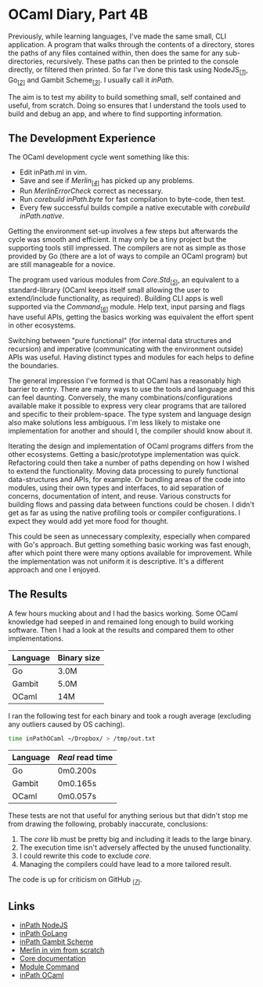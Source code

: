 # OCaml Diary, Part 4B

Previously, while learning languages,  I've made the same small, CLI
application. A program that walks through the
contents of a directory, stores the paths of any files contained
within, then does the same for any sub-directories, recursively.
These paths can then be printed to the console directly, or
filtered then printed. So far I've done this task using
NodeJS<sub>[_[1](#ref1)_]</sub>, Go<sub>[_[2](#ref2)_]</sub>
and Gambit Scheme<sub>[_[3](#ref3)_]</sub>. I usually call it _inPath_.

The aim is to test my ability to build something small, self
contained and useful, from scratch. Doing so ensures that I understand
the tools used to build and debug an app, and where to find
supporting information.

## The Development Experience

The OCaml development cycle went something like this:

* Edit inPath.ml in vim.
* Save and see if _Merlin_<sub>[_[4](#ref4)_]</sub> has picked up any problems.
* Run _MerlinErrorCheck_ correct as necessary.
* Run _corebuild inPath.byte_ for fast compilation to byte-code, then test.
* Every few successful builds compile a native executable with
  _corebuild inPath.native_.

Getting the environment set-up involves a few steps but afterwards
the cycle was smooth and efficient. It may only be a
tiny project but the supporting tools still impressed.
The compilers are not as simple as those provided by Go 
(there are a lot of ways to compile an OCaml program) but are still
manageable for a novice.

The program used various modules from _Core.Std_<sub>[_[5](#ref5)_]</sub>, an equivalent to
a standard-library (OCaml keeps itself small allowing the user to
extend/include functionality, as required). Building CLI apps is
well supported via the _Command_<sub>[_[6](#ref6)_]</sub> module.
Help text, input parsing and flags have useful APIs, getting the
basics working was equivalent the effort spent in other ecosystems.

Switching between "pure functional" (for internal data structures and
recursion) and imperative (communicating with the environment
outside) APIs was useful. Having distinct types and modules for each
helps to define the boundaries.

The general impression I've formed is that OCaml has a reasonably
high barrier to entry. There are many ways to use the tools and
language and this can feel daunting. Conversely, the many
combinations/configurations available make it possible to express
very clear programs that are tailored and specific to their
problem-space. The type system and language design also make
solutions less ambiguous. I'm less likely to mistake one
implementation for another and should I, the compiler should
know about it.

Iterating the design and implementation of OCaml programs differs
from the other ecosystems. Getting a basic/prototype
implementation was quick. Refactoring could then take a number of
paths depending on how I wished to extend the functionality. Moving
data processing to purely functional data-structures and APIs, for
example. Or bundling areas of the code into modules, using their
own types and interfaces, to aid separation of concerns,
documentation of intent, and reuse. Various constructs for building
flows and passing data between functions could be chosen. I didn't
get as far as using the native profiling tools or compiler
configurations. I expect they would add yet more food for thought.

This could be seen as unnecessary complexity, especially when
compared with Go's approach. But getting something basic working
was fast enough, after which point there were many options
available for improvement. While the implementation was not uniform
it is descriptive. It's a different approach and one I enjoyed.

## The Results

A few hours mucking about and I had the basics working. Some OCaml
knowledge had seeped in and remained long enough to build working
software. Then I had a look at the results and compared them to other
implementations.

| Language  | Binary size   |
|-----------|---------------|
| Go        | 3.0M          |
| Gambit    | 5.0M          |
| OCaml     | 14M           |

I ran the following test for each binary and took a rough average
(excluding any outliers caused by OS caching).

```sh
time inPathOCaml ~/Dropbox/ > /tmp/out.txt 
```
| Language  | _Real_ read time  |
|-----------|-------------------|
| Go        | 0m0.200s          |
| Gambit    | 0m0.165s          |
| OCaml     | 0m0.057s          |

These tests are not that useful for anything serious but that
didn't stop me from drawing the following, probably inaccurate,
conclusions:

1. The _core_ lib must be pretty big and including it leads to the
   large binary.
2. The execution time isn't adversely affected by the unused functionality.
3. I could rewrite this code to exclude _core_.
4. Managing the compilers could have lead to a more tailored result.

The code is up for criticism on GitHub <sub>[_[7](#ref7)_]</sub>.

## Links

* <a id="ref1"></a> [inPath NodeJS](https://github.com/rudenoise/inPath)
* <a id="ref2"></a> [inPath GoLang](https://github.com/rudenoise/counting/blob/master/examples/inPath.go)
* <a id="ref3"></a> [inPath Gambit  Scheme](https://github.com/rudenoise/inPathScheme)
* <a id="ref4"></a> [Merlin in vim from scratch](https://github.com/the-lambda-church/merlin/wiki/vim-from-scratch)
* <a id="ref5"></a> [Core documentation](https://ocaml.janestreet.com/ocaml-core/111.28.00/doc/core/)
* <a id="ref6"></a> [Module Command](https://ocaml.janestreet.com/ocaml-core/111.28.00/doc/core/#Command)
* <a id="ref7"></a> [inPath OCaml](https://github.com/rudenoise/inPathOCaml)
